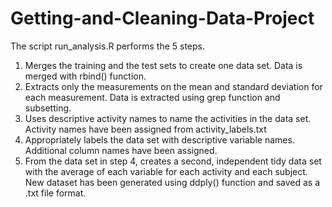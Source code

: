 # Getting-and-Cleaning-Data-Project
 
The script run_analysis.R performs the 5 steps.
1. Merges the training and the test sets to create one data set. Data is merged with rbind() function.
2. Extracts only the measurements on the mean and standard deviation for each measurement. Data is extracted
using grep function and subsetting.
3. Uses descriptive activity names to name the activities in the data set. Activity names have been assigned
from activity_labels.txt
4. Appropriately labels the data set with descriptive variable names. Additional column names have been assigned.
5. From the data set in step 4, creates a second, independent tidy data set with the average of
each variable for each activity and each subject. New dataset has been generated using ddply() function and
saved as a .txt file format.
